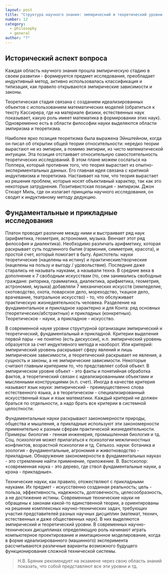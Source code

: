 ```yaml
---
layout: post
title: "Структура научного знания: эмпирический и теоретический уровни научного знания и их взаимосвязь; фундаментальные и прикладные исследования и их взаимосвязь"
number: 12
category:
  - philosophy
  - general
author: "?"
---
```


## Исторический аспект вопроса
Каждая область научного знания прошла эмпирическую стадию в своем развитии - формируется предмет исследования, преобладает индуктивный метод, активно использовалась классификация и типизация, как правило открываются эмпирические зависимости и законы.

Теоретическая стадия связана с созданием идеализированных объектов с использованием математических моделей (обратиться к тексту Кассирера, где на материале физики, естественных наук показывает, какую роль имеет математика в формировании этих наук). Одновременно есть в области философии науки выделяются области эмпиризма и теоретизма.

Наиболее ярко позиция теоретизма была выражена Эйнштейном, когда он писал об открытии общей теории относительности: нередко теории вырастают не из эмпирии, а помимо эмпирии, из чисто математической интуиции. Эта позиция отстаивает относительную самостоятельность теоретических исследований. В этом плане можем сослаться на Поппера, который противник того, что теория вырастает из опытно-экспериментальных данных. Его главная идея связана с критикой индуктивизма и теоретизма. Настаивает на том, что теория вырастает из решения проблем, которые носят объективный характер, так как это некоторые затруднения. Позитивистская позиция - эмпиризм. Джон Стюарт Миль, где он излагает принципы научного исследования, он сводит к индуктивному методу дедукцию.

## Фундаментальные и прикладные исследования
Платон проводит различие между ними и выстраивает ряд наук (арифметика, геометрия, астрономия, музыка. Венчает этот ряд философия и диалектика). Необходимо различать арифметику, которая раскрывает суть подлинного бытия (гармония, симметрия, красота), и простой счет, который помогает в быту. Аристотель: науки теоретические (нацелены на истину) и практические/творческие (нацелены на пользу и выгоду / удовольствие). Последние даже старались не называть науками, а называли технэ. В средние века в дополнение к 7 свободным искусствам (то, сем занимались свободные граждане: риторика, грамматика, диалектика, арифметика, геометрия, астрономия, музыка) добавляли 7 механических искусств (земледелие, скотоводство, охота, поварское дело, мореходство, ткацкое дело, врачевание, театральное искусство) - то, что обслуживает практическую жизнедеятельность человека. Разделение на фундаментальное и прикладное характерно и для Конта: ряд основных (теоретических/абстрактных) и прикладных (конкретных). Теоретическое - науки, а прикладное - искусство. 

В современной науке уровни структурной организации эмпирический и теоретический, фундаментальный и прикладной. Критерии выделения первой пары - не понятно (есть дискуссии), н.п. эмпирический уровень образуется за счет индуктивного метода и наоборот. Или критерий: эмпирический уровень раскрывает сферу явлений и лишь эмпирические зависимости, а теоретический раскрывает не явления, а сущность и законы, а не эмпирические зависимости. Некоторые считают главным критерием то, что представляет собой объект. В эмпирическом уровне объект - это факты и понятийная обработка фактов, а теоретический связан с идеализированными объектами и мысленными конструкциями (н.п. счет). Иногда в качестве критерия называют язык науки: эмпирический - преимущественно слова естественного языка, а в теоретическом - специализированный искусственный язык и язык математики. Каждый критерий не должен браться по отдельности, а надо брать все критерии в системной целостности.

Фундаментальные науки раскрывают закономерности природы, общества и мышления, а прикладные используют эти закономерности применительно к разным сферам практической жизнедеятельности. Примеры: биология - генная инженерия, промышленная биология и тд. Соц. психология может прилагаться к психологии межличностных конфликтов, возрастной психологии и тд. Сельхоз. науки: ботаника и зоология - фундаментальные, агрономия и животноводство - прикладные. Обнаружение закономерности в фундаментальных науках - это стремление найти применение, приложение. В. Вастскопор: «современная наука - это дерево, где ствол фундаментальные науки, а крона - прикладные».

Технические науки, как правило, отожествляют с прикладными науками. Их предмет - искусственно созданная реальность; цель - польза, эффективность, надежность, долговечность, целесообразность, а не достижение истины. Современные технические науки не обращены к законам какой-то единственной теории, а ориентированы на решение комплексных научно-технических задач, требующих участия представителей разных научных дисциплин (математ, технич, естественных и даже общественных наук). В них выделяются эмпирический и теоретический уровни. В современных научно-технических дисциплинах определяющую роль начинают играть компьютерное проектирование и имитационное моделирование, когда в форме идеализированного (машинного) эксперимента рассчитываются различные варианты возможного будущего функционирования сложной технической системы.

> Н.В. Бряник рекомендует на экзамене через свою область знаний показать, что собой представляют все эти уровни и тд.
